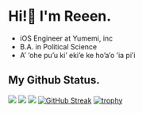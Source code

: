 # Hi!👋 I'm Reeen.
- iOS Engineer at Yumemi, inc
- B.A. in Political Science
- A’ ‘ohe pu’u ki’ eki’e ke ho’a’o ’ia pi’i

## My Github Status.  
![](http://github-profile-summary-cards.vercel.app/api/cards/profile-details?username=reeen21&theme=jolly)
![](http://github-profile-summary-cards.vercel.app/api/cards/stats?username=reeen21&theme=jolly)
![](http://github-profile-summary-cards.vercel.app/api/cards/productive-time?username=reeen21&theme=jolly&utcOffset=8)
[![GitHub Streak](https://streak-stats.demolab.com?user=reeen21&theme=jolly&hide_border=true&date_format=%5BY.%5Dn.j&mode=weekly)](https://git.io/streak-stats)
[![trophy](https://github-profile-trophy.vercel.app/?username=reeen21&theme=radical&no-frame=true)](https://github-profile-trophy.vercel.app/?username=reeen21&theme=radical&no-frame=true)
